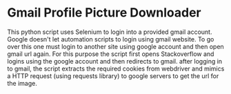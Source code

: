 # Gmail Profile Picture Downloader
This python script uses Selenium to login into a provided gmail account. Google doesn't let automation scripts to login using gmail website. To go over this one must login to another site using google account and then open gmail url again. For this purpose the script first opens Stackoverflow and logins using the google account and then redirects to gmail.
after logging in to gmail, the script extracts the required cookies from webdriver and mimics a HTTP request (using requests library) to google servers to get the url for the image.